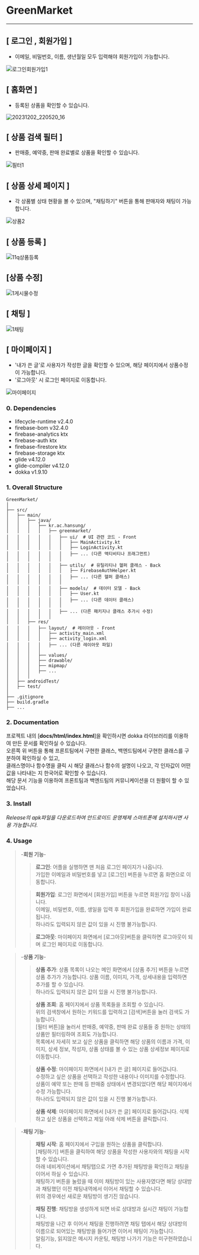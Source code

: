 # GreenMarket
---

[ 로그인 , 회원가입 ]
---

- 이메일, 비밀번호, 이름, 생년월일 모두 입력해야 회원가입이 가능합니다.

![로그인회원가입1](https://github.com/ssarisong/Green-Market/assets/101031116/845aa903-0fbe-4347-bf92-95c82debc841)




[ 홈화면 ]
---

- 등록된 상품을 확인할 수 있습니다.

![20231202_220520_16](https://github.com/ssarisong/Green-Market/assets/101031116/d5cb97f8-55ab-4207-916b-95f7fed7d215)




[ 상품 검색 필터 ]
---

- 판매중, 예약중, 판매 완료별로 상품을 확인할 수 있습니다. 

![필터1](https://github.com/ssarisong/Green-Market/assets/101031116/737493e0-c201-4111-9aa8-72b3b6a0e918)




[ 상품 상세 페이지 ]
---

- 각 상품별 상태 현황을 볼 수 있으며, "채팅하기" 버튼을 통해 판매자와 채팅이 가능합니다. 

![상품2](https://github.com/ssarisong/Green-Market/assets/101031116/f054d0b7-7fc9-4412-a169-900cbfee3422)




[ 상품 등록 ]
---

![11q상품등록](https://github.com/ssarisong/Green-Market/assets/101031116/8eaffeb3-346a-44c9-b7f6-8d84ea7c5ce0)


[상품 수정]
---

![1게시물수정](https://github.com/ssarisong/Green-Market/assets/101031116/c2082770-90d1-43c0-afc7-c0bbbc1d577c)




[ 채팅 ]
---

![1채팅](https://github.com/ssarisong/Green-Market/assets/101031116/824a9514-b0c7-4c7a-aadc-fd555ae4a1ad)




[ 마이페이지 ]
---

- '내가 쓴 글'로 사용자가 작성한 글을 확인할 수 있으며, 해당 페이지에서 상품수정이 가능합니다.
- '로그아웃' 시 로그인 페이지로 이동합니다.

![마이페이지](https://github.com/ssarisong/Green-Market/assets/101031116/8c2b993b-258c-4878-ae2f-be1c1f4650ba)





### 0. Dependencies
- lifecycle-runtime v2.4.0
- firebase-bom v32.4.0
- firebase-analytics ktx
- firebase-auth ktx
- firebase-firestore ktx
- firebase-storage ktx
- glide v4.12.0
- glide-compiler v4.12.0
- dokka v1.9.10

### 1. Overall Structure
```
GreenMarket/
│
├── src/
│   ├── main/
│   │   ├── java/
│   │   │   ├── kr.ac.hansung/
│   │   │   │   ├── greenmarket/
│   │   │   │   │   ├── ui/  # UI 관련 코드 - Front
│   │   │   │   │   │   ├── MainActivity.kt
│   │   │   │   │   │   ├── LoginActivity.kt
│   │   │   │   │   │   ├── ... (다른 액티비티나 프래그먼트)
│   │   │   │   │   │
│   │   │   │   │   ├── utils/  # 유틸리티나 헬퍼 클래스 - Back
│   │   │   │   │   │   ├── FirebaseAuthHelper.kt
│   │   │   │   │   │   ├── ... (다른 헬퍼 클래스)
│   │   │   │   │   │
│   │   │   │   │   ├── models/  # 데이터 모델 - Back
│   │   │   │   │   │   ├── User.kt
│   │   │   │   │   │   ├── ... (다른 데이터 클래스)
│   │   │   │   │   │
│   │   │   │   │   ├── ... (다른 패키지나 클래스 추가시 수정)
│   │   │   │   │   
│   │   ├── res/
│   │   │   ├── layout/  # 레이아웃 - Front
│   │   │   │   ├── activity_main.xml
│   │   │   │   ├── activity_login.xml
│   │   │   │   ├── ... (다른 레이아웃 파일)
│   │   │   │
│   │   │   ├── values/
│   │   │   ├── drawable/
│   │   │   ├── mipmap/
│   │   │   ├── ...
│   │   │   
│   ├── androidTest/
│   ├── test/
│
├── .gitignore
├── build.gradle
├── ...
```

### 2. Documentation
프로젝트 내의 [**docs/html/index.html**]을 확인하시면 dokka 라이브러리를 이용하여 만든 문서를 확인하실 수 있습니다.   
오른쪽 위 버튼을 통해 프론트팀에서 구현한 클래스, 백엔드팀에서 구현한 클래스를 구분하여 확인하실 수 있고,   
클래스명이나 함수명을 클릭 시 해당 클래스나 함수의 설명이 나오고, 각 인자값이 어떤 값을 나타내는 지 한국어로 확인할 수 있습니다.   
해당 문서 기능을 이용하여 프론트팀과 백엔드팀의 커뮤니케이션을 더 원활이 할 수 있었습니다.   

### 3. Install
*Release의 apk파일을 다운로드하여 안드로이드 운영체제 스마트폰에 설치하시면 사용 가능합니다.*

### 4. Usage
> -**회원 기능**-
> > **로그인**: 어플을 실행하면 맨 처음 로그인 페이지가 나옵니다.   
> > 가입한 이메일과 비밀번호를 넣고 [로그인] 버튼을 누르면 홈 화면으로 이동합니다.
> 
> > **회원가입**: 로그인 화면에서 [회원가입] 버튼을 누르면 회원가입 창이 나옵니다.   
> > 이메일, 비밀번호, 이름, 생일을 입력 후 회원가입을 완료하면 가입이 완료됩니다.   
> > 하나라도 입력되지 않은 값이 있을 시 진행 불가능합니다.   
> 
> > **로그아웃**: 마이페이지 화면에서 [로그아웃]버튼을 클릭하면 로그아웃이 되며 로그인 페이지로 이동합니다.

> -**상품 기능**-
> >  **상품 추가**: 상품 목록이 나오는 메인 화면에서 [상품 추가] 버튼을 누르면 상품 추가가 가능합니다.
> > 상품 이름, 이미지, 가격, 상세내용을 입력하면 추가를 할 수 있습니다.   
> > 하나라도 입력되지 않은 값이 있을 시 진행 불가능합니다.
> 
> > **상품 조회**: 홈 페이지에서 상품 목록들을 조회할 수 있습니다.   
> > 위의 검색창에서 원하는 키워드를 입력하고 [검색]버튼을 눌러 검색도 가능합니다.   
> > [필터 버튼]을 눌러서 판매중, 예약중, 판매 완료 상품들 중 원하는 상태의 상품만 필터링하여 조회도 가능합니다.   
> > 목록에서 자세히 보고 싶은 상품을 클릭하면 해당 상품의 이름과 가격, 이미지, 상세 정보, 작성자, 상품 상태를 볼 수 있는 상품 상세정보 페이지로 이동합니다.   
> 
> > **상품 수정**: 마이페이지 화면에서 [내가 쓴 글] 페이지로 들어갑니다.   
> > 수정하고 싶은 상품을 선택하고 작성한 내용이나 이미지를 수정합니다.   
> > 상품이 예약 또는 판매 등 판매중 상태에서 변경되었다면 해당 페이지에서 수정 가능합니다.   
> > 하나라도 입력되지 않은 값이 있을 시 진행 불가능합니다.
> 
> > **상품 삭제**: 마이페이지 화면에서 [내가 쓴 글] 페이지로 들어갑니다.
> > 삭제하고 싶은 상품을 선택하고 제일 아래 삭제 버튼을 클릭합니다.

> -**채팅 기능**-
> > **채팅 시작**: 홈 페이지에서 구입을 원하는 상품을 클릭합니다.   
> > [채팅하기] 버튼을 클릭하여 해당 상품을 작성한 사용자와의 채팅을 시작할 수 있습니다.   
> > 아래 네비게이션에서 채팅탭으로 가면 추가된 채팅방을 확인하고 채팅을 이어서 하실 수 있습니다.   
> > 채팅하기 버튼을 눌렀을 때 이미 채팅방이 있는 사용자였다면 해당 상대방과 채팅했던 이전 채팅내역에서 이어서 채팅할 수 있습니다.   
> > 위의 경우에선 새로운 채팅방이 생기진 않습니다.
> 
> > **채팅 진행**: 채팅방을 생성하게 되면 바로 상대방과 실시간 채팅이 가능합니다.   
> > 채팅방을 나간 후 이어서 채팅을 진행하려면 채팅 탭에서 해당 상대방의 이름으로 되어있는 채팅방을 들어가면 이어서 채팅이 가능합니다.   
> > 알림기능, 읽지않은 메시지 카운팅, 채팅방 나가기 기능은 미구현하였습니다.   
